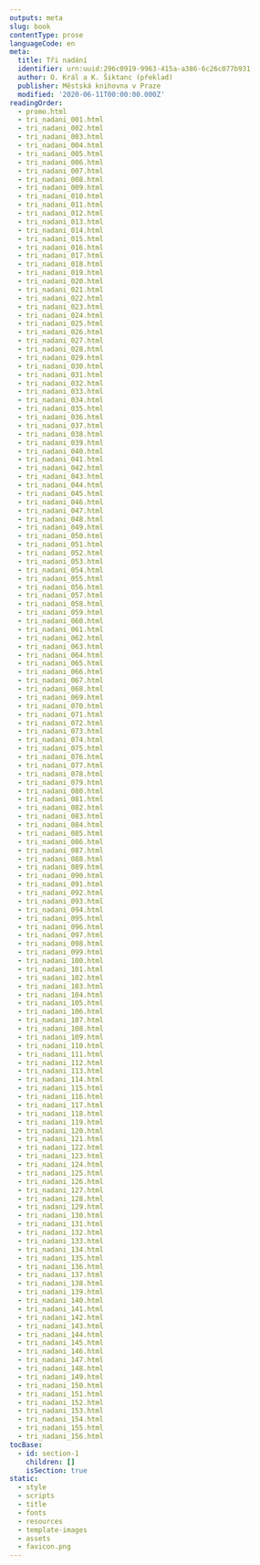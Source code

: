 ```yaml
---
outputs: meta
slug: book
contentType: prose
languageCode: en
meta:
  title: Tři nadání
  identifier: urn:uuid:296c0919-9963-415a-a386-6c26c077b931
  author: O. Král a K. Šiktanc (překlad)
  publisher: Městská knihovna v Praze
  modified: '2020-06-11T00:00:00.000Z'
readingOrder:
  - promo.html
  - tri_nadani_001.html
  - tri_nadani_002.html
  - tri_nadani_003.html
  - tri_nadani_004.html
  - tri_nadani_005.html
  - tri_nadani_006.html
  - tri_nadani_007.html
  - tri_nadani_008.html
  - tri_nadani_009.html
  - tri_nadani_010.html
  - tri_nadani_011.html
  - tri_nadani_012.html
  - tri_nadani_013.html
  - tri_nadani_014.html
  - tri_nadani_015.html
  - tri_nadani_016.html
  - tri_nadani_017.html
  - tri_nadani_018.html
  - tri_nadani_019.html
  - tri_nadani_020.html
  - tri_nadani_021.html
  - tri_nadani_022.html
  - tri_nadani_023.html
  - tri_nadani_024.html
  - tri_nadani_025.html
  - tri_nadani_026.html
  - tri_nadani_027.html
  - tri_nadani_028.html
  - tri_nadani_029.html
  - tri_nadani_030.html
  - tri_nadani_031.html
  - tri_nadani_032.html
  - tri_nadani_033.html
  - tri_nadani_034.html
  - tri_nadani_035.html
  - tri_nadani_036.html
  - tri_nadani_037.html
  - tri_nadani_038.html
  - tri_nadani_039.html
  - tri_nadani_040.html
  - tri_nadani_041.html
  - tri_nadani_042.html
  - tri_nadani_043.html
  - tri_nadani_044.html
  - tri_nadani_045.html
  - tri_nadani_046.html
  - tri_nadani_047.html
  - tri_nadani_048.html
  - tri_nadani_049.html
  - tri_nadani_050.html
  - tri_nadani_051.html
  - tri_nadani_052.html
  - tri_nadani_053.html
  - tri_nadani_054.html
  - tri_nadani_055.html
  - tri_nadani_056.html
  - tri_nadani_057.html
  - tri_nadani_058.html
  - tri_nadani_059.html
  - tri_nadani_060.html
  - tri_nadani_061.html
  - tri_nadani_062.html
  - tri_nadani_063.html
  - tri_nadani_064.html
  - tri_nadani_065.html
  - tri_nadani_066.html
  - tri_nadani_067.html
  - tri_nadani_068.html
  - tri_nadani_069.html
  - tri_nadani_070.html
  - tri_nadani_071.html
  - tri_nadani_072.html
  - tri_nadani_073.html
  - tri_nadani_074.html
  - tri_nadani_075.html
  - tri_nadani_076.html
  - tri_nadani_077.html
  - tri_nadani_078.html
  - tri_nadani_079.html
  - tri_nadani_080.html
  - tri_nadani_081.html
  - tri_nadani_082.html
  - tri_nadani_083.html
  - tri_nadani_084.html
  - tri_nadani_085.html
  - tri_nadani_086.html
  - tri_nadani_087.html
  - tri_nadani_088.html
  - tri_nadani_089.html
  - tri_nadani_090.html
  - tri_nadani_091.html
  - tri_nadani_092.html
  - tri_nadani_093.html
  - tri_nadani_094.html
  - tri_nadani_095.html
  - tri_nadani_096.html
  - tri_nadani_097.html
  - tri_nadani_098.html
  - tri_nadani_099.html
  - tri_nadani_100.html
  - tri_nadani_101.html
  - tri_nadani_102.html
  - tri_nadani_103.html
  - tri_nadani_104.html
  - tri_nadani_105.html
  - tri_nadani_106.html
  - tri_nadani_107.html
  - tri_nadani_108.html
  - tri_nadani_109.html
  - tri_nadani_110.html
  - tri_nadani_111.html
  - tri_nadani_112.html
  - tri_nadani_113.html
  - tri_nadani_114.html
  - tri_nadani_115.html
  - tri_nadani_116.html
  - tri_nadani_117.html
  - tri_nadani_118.html
  - tri_nadani_119.html
  - tri_nadani_120.html
  - tri_nadani_121.html
  - tri_nadani_122.html
  - tri_nadani_123.html
  - tri_nadani_124.html
  - tri_nadani_125.html
  - tri_nadani_126.html
  - tri_nadani_127.html
  - tri_nadani_128.html
  - tri_nadani_129.html
  - tri_nadani_130.html
  - tri_nadani_131.html
  - tri_nadani_132.html
  - tri_nadani_133.html
  - tri_nadani_134.html
  - tri_nadani_135.html
  - tri_nadani_136.html
  - tri_nadani_137.html
  - tri_nadani_138.html
  - tri_nadani_139.html
  - tri_nadani_140.html
  - tri_nadani_141.html
  - tri_nadani_142.html
  - tri_nadani_143.html
  - tri_nadani_144.html
  - tri_nadani_145.html
  - tri_nadani_146.html
  - tri_nadani_147.html
  - tri_nadani_148.html
  - tri_nadani_149.html
  - tri_nadani_150.html
  - tri_nadani_151.html
  - tri_nadani_152.html
  - tri_nadani_153.html
  - tri_nadani_154.html
  - tri_nadani_155.html
  - tri_nadani_156.html
tocBase:
  - id: section-1
    children: []
    isSection: true
static:
  - style
  - scripts
  - title
  - fonts
  - resources
  - template-images
  - assets
  - favicon.png
---
```

